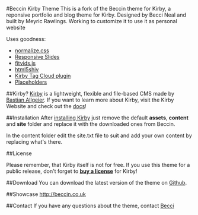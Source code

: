 #Beccin Kirby Theme
This is a fork of the Beccin theme for Kirby, a reponsive portfolio and blog theme for Kirby. Designed by Becci Neal and built by Meyric Rawlings.
Working to customize it to use it as personal website

Uses goodness:

- [normalize.css](http://necolas.github.io/normalize.css/)
- [Responsive Slides](http://responsiveslides.com)
- [fitvids.js](http://fitvidsjs.com)
- [html5shiv](http://code.google.com/p/html5shiv/)
- [Kirby Tag Cloud plugin](http://getkirby.com/downloads/plugins)
- [Placeholders](http://placehold.it)

##Kirby?
[Kirby](http://getkirby.com) is a lightweight, flexible and file-based CMS made by [Bastian Allgeier](http://bastianallgeier.com). If you want to learn more about Kirby, visit the Kirby Website and check out the [docs](http://getkirby.com/docs)!

##Installation
After [installing Kirby](http://getkirby.com/docs/getting-started) just remove the default **assets**, **content** and **site** folder and replace it with the downloaded ones from Beccin.

In the content folder edit the site.txt file to suit and add your own content by replacing what's there.

##License


Please remember, that Kirby itself is not for free. If you use this theme for a public release, don't forget to **[buy a license](http://getkirby.com/buy)** for Kirby!

##Download
You can download the latest version of the theme on [Github](https://github.com/meyric/beccin-kirby-theme).

##Showcase
<http://beccin.co.uk>

##Contact
If you have any questions about the theme, contact [Becci](mailto:hello@beccin.co.uk)
